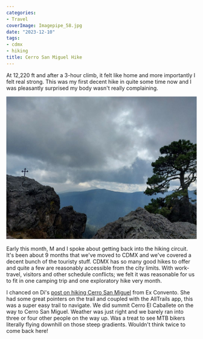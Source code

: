 ```yaml
---
categories:
- Travel
coverImage: Imagepipe_58.jpg
date: "2023-12-10"
tags:
- cdmx
- hiking
title: Cerro San Miguel Hike
---
```


At 12,220 ft and after a 3-hour climb, it felt like home and more importantly I felt real strong. This was my first decent hike in quite some time now and I was pleasantly surprised my body wasn't really complaining.

![](images/Imagepipe_58.jpg)

Early this month, M and I spoke about getting back into the hiking circuit. It's been about 9 months that we've moved to CDMX and we've covered a decent bunch of the touristy stuff. CDMX has so many good hikes to offer and quite a few are reasonably accessible from the city limits. With work-travel, visitors and other schedule conflicts; we felt it was reasonable for us to fit in one camping trip and one exploratory hike very month.

I chanced on Di's [post on hiking Cerro San Miguel](https://slightnorth.com/desierto-de-los-leones-cerro-san-miguel/) from Ex Convento. She had some great pointers on the trail and coupled with the AllTrails app, this was a super easy trail to navigate. We did summit Cerro El Caballete on the way to Cerro San Miguel. Weather was just right and we barely ran into three or four other people on the way up. Was a treat to see MTB bikers literally flying downhill on those steep gradients. Wouldn't think twice to come back here!
